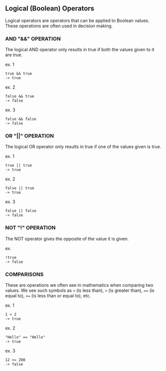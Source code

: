 <section class="module-section" name="Logical (Boolean) Operators">&nbsp;</section>

## Logical (Boolean) Operators

Logical operators are operators that can be applied to Boolean values. These operations are often used in decision making.

### AND "&&" OPERATION

The logical AND operator only results in true if both the values given to it are true.

ex. 1

    true && true
    -> true

ex. 2

    false && true
    -> false

ex. 3

    false && false
    -> false

### OR "||" OPERATION

The logical OR operator only results in true if one of the values given is true.

ex. 1

    true || true
    -> true

ex. 2

    false || true
    -> true

ex. 3

    false || false
    -> false

### NOT "!" OPERATION

The NOT operator gives the opposite of the value it is given.

ex.

    !true 
    -> false

### COMPARISONS

These are operations we often see in mathematics when comparing two values. We see such symbols as `<` (is less than), `>` (is greater than), `==` (is equal to), `<=` (is less than or equal to), etc.

ex. 1

    1 < 2
    -> true

ex. 2

    "Hello" == "Hello"
    -> true

ex. 3

    12 >= 200
    -> false



